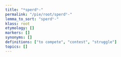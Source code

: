 ```yaml
---
title: "*sperdʰ-"
permalink: "/pie/root/sperdʰ-"
lemma_to_sort: "sperdʰ-"
klass: root
etymology: []
markers: []
synonyms: []
definitions: ["to compete", "contest", "struggle"]
topics: []
---
```

